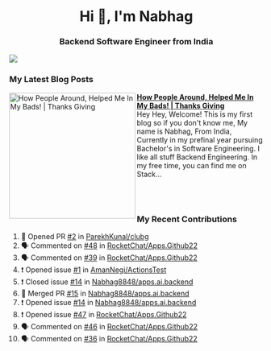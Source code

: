  
<h1 align="center">Hi 👋, I'm Nabhag</h1>
<h3 align="center">Backend Software Engineer from India</h3>

<img src="Twitter header - 2.png"/>

### My Latest Blog Posts 
<!-- HASHNODE_BLOG:START -->
<p align="left">
<a href="https://nabhagmotivaras.hashnode.dev//experience-2022" title="How People Around, Helped Me In My Bads!  | Thanks Giving"><img src="https://cdn.hashnode.com/res/hashnode/image/stock/unsplash/d1956810eb099b7959df44d932fa9fe4.jpeg" alt="How People Around, Helped Me In My Bads!  | Thanks Giving" width="250px" align="left" /></a>
<a href="https://nabhagmotivaras.hashnode.dev//experience-2022" title="How People Around, Helped Me In My Bads!  | Thanks Giving"><strong>How People Around, Helped Me In My Bads!  | Thanks Giving</strong></a>
<br/> Hey Hey, Welcome! This is my first blog so if you don't know me, My name is Nabhag, From India, Currently in my prefinal year pursuing Bachelor's in Software Engineering. I like all stuff Backend Engineering. In my free time, you can find me on Stack... </p> <br/> <br/>
<!-- HASHNODE_BLOG:END -->
<p align=left>

 ### My Recent Contributions

<!--START_SECTION:activity-->
1. 💪 Opened PR [#2](https://github.com/ParekhKunal/clubg/pull/2) in [ParekhKunal/clubg](https://github.com/ParekhKunal/clubg)
2. 🗣 Commented on [#48](https://github.com/RocketChat/Apps.Github22/issues/48) in [RocketChat/Apps.Github22](https://github.com/RocketChat/Apps.Github22)
3. 🗣 Commented on [#39](https://github.com/RocketChat/Apps.Github22/issues/39) in [RocketChat/Apps.Github22](https://github.com/RocketChat/Apps.Github22)
4. ❗️ Opened issue [#1](https://github.com/AmanNegi/ActionsTest/issues/1) in [AmanNegi/ActionsTest](https://github.com/AmanNegi/ActionsTest)
5. ❗️ Closed issue [#14](https://github.com/Nabhag8848/apps.ai.backend/issues/14) in [Nabhag8848/apps.ai.backend](https://github.com/Nabhag8848/apps.ai.backend)
6. 🎉 Merged PR [#15](https://github.com/Nabhag8848/apps.ai.backend/pull/15) in [Nabhag8848/apps.ai.backend](https://github.com/Nabhag8848/apps.ai.backend)
7. ❗️ Opened issue [#14](https://github.com/Nabhag8848/apps.ai.backend/issues/14) in [Nabhag8848/apps.ai.backend](https://github.com/Nabhag8848/apps.ai.backend)
8. ❗️ Opened issue [#47](https://github.com/RocketChat/Apps.Github22/issues/47) in [RocketChat/Apps.Github22](https://github.com/RocketChat/Apps.Github22)
9. 🗣 Commented on [#46](https://github.com/RocketChat/Apps.Github22/issues/46) in [RocketChat/Apps.Github22](https://github.com/RocketChat/Apps.Github22)
10. 🗣 Commented on [#36](https://github.com/RocketChat/Apps.Github22/issues/36) in [RocketChat/Apps.Github22](https://github.com/RocketChat/Apps.Github22)
<!--END_SECTION:activity-->
 
 </p>


